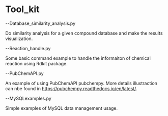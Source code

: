# Tool_kit

--Database_similarity_analysis.py

Do similarity analysis for a given compound database and make the results visualization.

--Reaction_handle.py

Some basic command example to handle the informaiton of chemical reaction using Rdkit package.

--PubChemAPI.py

An example of using PubChemAPI pubchempy. More details illustraction can nbe found in https://pubchempy.readthedocs.io/en/latest/.

--MySQLexamples.py

Simple examples of MySQL data management usage.
